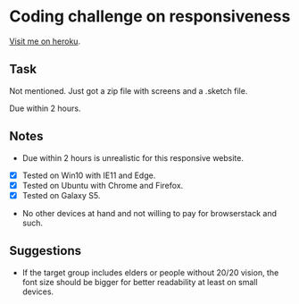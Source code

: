 # Coding challenge on responsiveness
[Visit me on heroku](https://boiling-earth-32826.herokuapp.com/).

## Task
Not mentioned. Just got a zip file with screens and a .sketch file.

Due within 2 hours.

## Notes
- Due within 2 hours is unrealistic for this responsive website.
- [x] Tested on Win10 with IE11 and Edge.
- [x] Tested on Ubuntu with Chrome and Firefox.
- [x] Tested on Galaxy S5. 
- No other devices at hand and not willing to pay for browserstack and such.

## Suggestions
- If the target group includes elders or people without 20/20 vision, the font size should be bigger for better readability at least on small devices.
